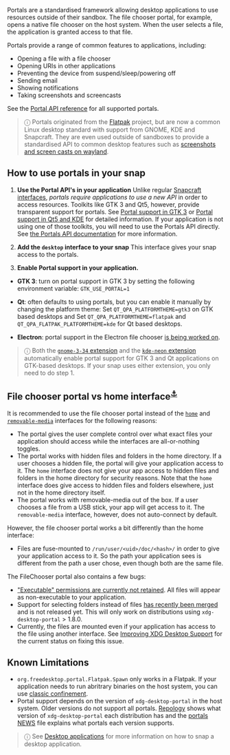 Portals are a standardised framework allowing desktop applications to use resources outside of their sandbox. The file chooser portal, for example, opens a native file chooser on the host system. When the user selects a file, the application is granted access to that file.

Portals provide a range of common features to applications, including:

* Opening a file with a file chooser
* Opening URIs in other applications
* Preventing the device from suspend/sleep/powering off
* Sending email
* Showing notifications
* Taking screenshots and screencasts

See the [Portal API reference](https://flatpak.github.io/xdg-desktop-portal/portal-docs.html) for all supported portals.

> ⓘ Portals originated from the [Flatpak](https://flatpak.github.io/) project, but are now a common Linux desktop standard with support from GNOME, KDE and Snapcraft. They are even used outside of sandboxes to provide a standardised API to common desktop features such as [screenshots and screen casts on wayland](https://github.com/emersion/xdg-desktop-portal-wlr/wiki/FAQ).

## How to use portals in your snap

1. **Use the Portal API's in your application**
  Unlike regular [Snapcraft interfaces](/t/supported-interfaces/7744), *portals require applications to use a new API* in order to access resources. Toolkits like GTK 3 and Qt5, however, provide transparent support for portals. See [Portal support in GTK 3](https://docs.flatpak.org/en/latest/portals-gtk.html) or [Portal support in Qt5 and KDE](https://docs.flatpak.org/en/latest/portals-qt.html) for detailed information.
If your application is not using one of those toolkits, you will need to use the Portals API directly. See [the Portals API documentation](https://flatpak.github.io/xdg-desktop-portal/portal-docs.html) for more information.

2. **Add the `desktop` interface to your snap**
  This interface gives your snap access to the portals.

3. **Enable Portal support in your application.** 
  - **GTK 3**:  turn on portal support in GTK 3 by setting the following environment variable:
   `GTK_USE_PORTAL=1`

-  **Qt**:  often defaults to using portals, but you can enable it manually by changing the platform theme:
      Set `QT_QPA_PLATFORMTHEME=gtk3` on GTK based desktops and
      Set `QT_QPA_PLATFORMTHEME=flatpak` and `QT_QPA_FLATPAK_PLATFORMTHEME=kde` for Qt based desktops.

- **Electron**:  portal support in the Electron file chooser [is being worked on](https://github.com/electron/electron/pull/19159).

> ⓘ Both the [`gnome-3-34` extension](https://snapcraft.io/docs/gnome-3-34-extension) and the  [`kde-neon` extension](https://snapcraft.io/docs/kde-neon-extension) automatically enable portal support for GTK 3 and Qt applications on GTK-based desktops. If your snap uses either extension, you only need to do step 1.


<h2 id="heading--portal-vs-home">File chooser portal vs home interface<sup><a href=#heading--portal-vs-home>⚓</a></sup></h2>

It is recommended to use the file chooser portal instead of the [`home`](/t/the-home-interface/7838) and [`removable-media`](/t/the-removable-media-interface/7910) interfaces for the following reasons:

* The portal gives the user complete control over what exact files your application should access while the interfaces are all-or-nothing toggles.
* The portal works with hidden files and folders in the home directory. If a user chooses a hidden file, the portal will give your application access to it. The `home` interface does not give your app access to hidden files and folders in the home directory for security reasons. Note that the `home` interface does give access to hidden files and folders elsewhere, just not in the home directory itself.
* The portal works with removable-media out of the box. If a user chooses a file from a USB stick, your app will get access to it. The `removable-media` interface, however, does not auto-connect by default.

However, the file chooser portal works a bit differently than the home interface:

* Files are fuse-mounted to `/run/user/<uid>/doc/<hash>/` in order to give your application access to it. So the path your application sees is different from the path a user chose, even though both are the same file.

The FileChooser portal also contains a few bugs:


* ["Executable" permissions are currently not retained](https://github.com/flatpak/xdg-desktop-portal/issues/517). All files will appear as non-executable to your application.
* Support for selecting folders instead of files [has recently been merged](https://github.com/flatpak/xdg-desktop-portal/pull/456) and is not released yet. This will only work on distributions using `xdg-desktop-portal` > 1.8.0.
* Currently, the files are mounted even if your application has access to the file using another interface. See [Improving XDG Desktop Support](https://forum.snapcraft.io/t/improving-xdg-desktop-portal-support/13035) for the current status on fixing this issue.

## Known Limitations

* `org.freedesktop.portal.Flatpak.Spawn` only works in a Flatpak. If your application needs to run abritrary binaries on the host system, you can use [classic confinement](/t/snap-confinement/6233).
* Portal support depends on the version of `xdg-desktop-portal` in the host system. Older versions do not support all portals. [Repology](https://repology.org/project/xdg-desktop-portal/versions) shows what version of `xdg-desktop-portal` each distribution has and the [portals NEWS](https://github.com/flatpak/xdg-desktop-portal/blob/master/NEWS) file explains what portals each version supports.

> ⓘ See [Desktop applications](/t/desktop-applications/13034) for more information on how to snap a desktop application.